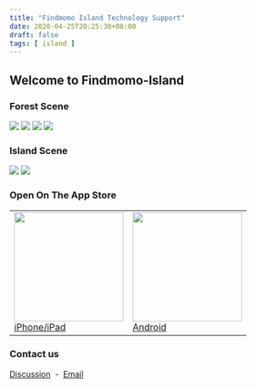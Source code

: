 ```yaml
---
title: "Findmomo Island Technology Support"
date: 2020-04-25T20:25:30+08:00
draft: false
tags: [ island ]
---
```


## Welcome to Findmomo-Island

### Forest Scene

![](../images/island/support_01.PNG)
![](../images/island/support_02.PNG)
![](../images/island/support_03.PNG)
![](../images/island/support_04.PNG)

### Island Scene

![](../images/island/support_05.PNG)
![](../images/island/support_06.PNG)

### Open On The App Store

<table>
<tr><td>
<a href="https://apps.apple.com/us/app/findmomo-island/id1509905108" target="_blank"><img src="../images/island/qrcode.png" width="192px"><br/>iPhone/iPad</a>
</td><td>
<a href="https://play.google.com/store/apps/details?id=org.cattails.findmomoisland" target="_blank"><img src="../images/island/qrcode_android.png" width="192px"><br/>Android</a>
</td></tr>
</table>

### Contact us

[Discussion](https://github.com/findmomo/island-issues/issues)
&nbsp;-&nbsp;
[Email](mailto:weirongbao@gmail.com)
